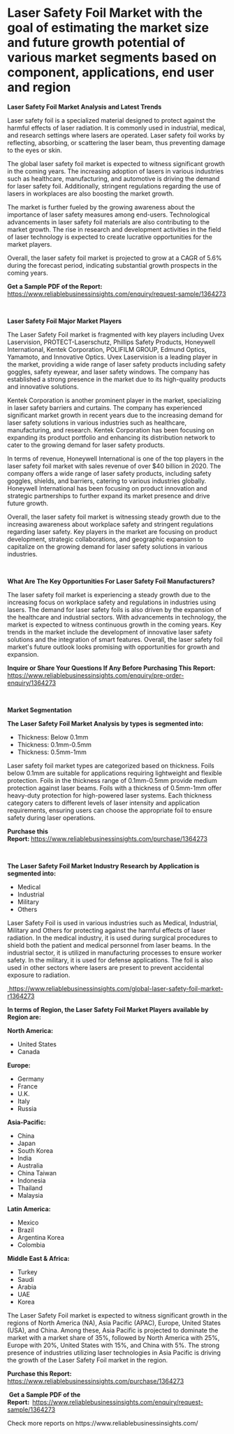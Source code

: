 <p><h1>Laser Safety Foil Market with the goal of estimating the market size and future growth potential of various market segments based on component, applications, end user and region</h1></p><p><strong>Laser Safety Foil Market Analysis and Latest Trends</strong></p>
<p><p>Laser safety foil is a specialized material designed to protect against the harmful effects of laser radiation. It is commonly used in industrial, medical, and research settings where lasers are operated. Laser safety foil works by reflecting, absorbing, or scattering the laser beam, thus preventing damage to the eyes or skin.</p><p>The global laser safety foil market is expected to witness significant growth in the coming years. The increasing adoption of lasers in various industries such as healthcare, manufacturing, and automotive is driving the demand for laser safety foil. Additionally, stringent regulations regarding the use of lasers in workplaces are also boosting the market growth.</p><p>The market is further fueled by the growing awareness about the importance of laser safety measures among end-users. Technological advancements in laser safety foil materials are also contributing to the market growth. The rise in research and development activities in the field of laser technology is expected to create lucrative opportunities for the market players.</p><p>Overall, the laser safety foil market is projected to grow at a CAGR of 5.6% during the forecast period, indicating substantial growth prospects in the coming years.</p></p>
<p><strong>Get a Sample PDF of the Report:&nbsp;</strong> <a href="https://www.reliablebusinessinsights.com/enquiry/request-sample/1364273">https://www.reliablebusinessinsights.com/enquiry/request-sample/1364273</a></p>
<p>&nbsp;</p>
<p><strong>Laser Safety Foil Major Market Players</strong></p>
<p><p>The Laser Safety Foil market is fragmented with key players including Uvex Laservision, PROTECT-Laserschutz, Phillips Safety Products, Honeywell International, Kentek Corporation, POLIFILM GROUP, Edmund Optics, Yamamoto, and Innovative Optics. Uvex Laservision is a leading player in the market, providing a wide range of laser safety products including safety goggles, safety eyewear, and laser safety windows. The company has established a strong presence in the market due to its high-quality products and innovative solutions. </p><p>Kentek Corporation is another prominent player in the market, specializing in laser safety barriers and curtains. The company has experienced significant market growth in recent years due to the increasing demand for laser safety solutions in various industries such as healthcare, manufacturing, and research. Kentek Corporation has been focusing on expanding its product portfolio and enhancing its distribution network to cater to the growing demand for laser safety products.</p><p>In terms of revenue, Honeywell International is one of the top players in the laser safety foil market with sales revenue of over $40 billion in 2020. The company offers a wide range of laser safety products, including safety goggles, shields, and barriers, catering to various industries globally. Honeywell International has been focusing on product innovation and strategic partnerships to further expand its market presence and drive future growth.</p><p>Overall, the laser safety foil market is witnessing steady growth due to the increasing awareness about workplace safety and stringent regulations regarding laser safety. Key players in the market are focusing on product development, strategic collaborations, and geographic expansion to capitalize on the growing demand for laser safety solutions in various industries.</p></p>
<p>&nbsp;</p>
<p><strong>What Are The Key Opportunities For Laser Safety Foil Manufacturers?</strong></p>
<p><p>The laser safety foil market is experiencing a steady growth due to the increasing focus on workplace safety and regulations in industries using lasers. The demand for laser safety foils is also driven by the expansion of the healthcare and industrial sectors. With advancements in technology, the market is expected to witness continuous growth in the coming years. Key trends in the market include the development of innovative laser safety solutions and the integration of smart features. Overall, the laser safety foil market's future outlook looks promising with opportunities for growth and expansion.</p></p>
<p><strong>Inquire or Share Your Questions If Any Before Purchasing This Report:</strong> <a href="https://www.reliablebusinessinsights.com/enquiry/pre-order-enquiry/1364273">https://www.reliablebusinessinsights.com/enquiry/pre-order-enquiry/1364273</a></p>
<p>&nbsp;</p>
<p><strong>Market Segmentation</strong></p>
<p><strong>The Laser Safety Foil Market Analysis by types is segmented into:</strong></p>
<p><ul><li>Thickness: Below 0.1mm</li><li>Thickness: 0.1mm-0.5mm</li><li>Thickness: 0.5mm-1mm</li></ul></p>
<p><p>Laser safety foil market types are categorized based on thickness. Foils below 0.1mm are suitable for applications requiring lightweight and flexible protection. Foils in the thickness range of 0.1mm-0.5mm provide medium protection against laser beams. Foils with a thickness of 0.5mm-1mm offer heavy-duty protection for high-powered laser systems. Each thickness category caters to different levels of laser intensity and application requirements, ensuring users can choose the appropriate foil to ensure safety during laser operations.</p></p>
<p><strong>Purchase this Report:&nbsp;</strong><a href="https://www.reliablebusinessinsights.com/purchase/1364273">https://www.reliablebusinessinsights.com/purchase/1364273</a></p>
<p>&nbsp;</p>
<p><strong>The Laser Safety Foil Market Industry Research by Application is segmented into:</strong></p>
<p><ul><li>Medical</li><li>Industrial</li><li>Military</li><li>Others</li></ul></p>
<p><p>Laser Safety Foil is used in various industries such as Medical, Industrial, Military and Others for protecting against the harmful effects of laser radiation. In the medical industry, it is used during surgical procedures to shield both the patient and medical personnel from laser beams. In the industrial sector, it is utilized in manufacturing processes to ensure worker safety. In the military, it is used for defense applications. The foil is also used in other sectors where lasers are present to prevent accidental exposure to radiation.</p></p>
<p><a href="https://www.reliablebusinessinsights.com/global-laser-safety-foil-market-r1364273">&nbsp;https://www.reliablebusinessinsights.com/global-laser-safety-foil-market-r1364273</a></p>
<p><strong>In terms of Region, the Laser Safety Foil Market Players available by Region are:</strong></p>
<p>
    <p> <strong> North America: </strong>
        <ul>
            <li>United States</li>
            <li>Canada</li>
        </ul>
        </p> 
    <p> <strong> Europe: </strong>
        <ul>
            <li>Germany</li>
            <li>France</li>
            <li>U.K.</li>
            <li>Italy</li>
            <li>Russia</li>
        </ul>
        </p> 
    <p> <strong> Asia-Pacific: </strong>
        <ul>
            <li>China</li>
            <li>Japan</li>
            <li>South Korea</li>
            <li>India</li>
            <li>Australia</li>
            <li>China Taiwan</li>
            <li>Indonesia</li>
            <li>Thailand</li>
            <li>Malaysia</li>
        </ul>
        </p> 
    <p> <strong> Latin America: </strong>
        <ul>
            <li>Mexico</li>
            <li>Brazil</li>
            <li>Argentina Korea</li>
            <li>Colombia</li>
        </ul>
        </p> 
    <p> <strong> Middle East & Africa: </strong>
        <ul>
            <li>Turkey</li>
            <li>Saudi</li>
            <li>Arabia</li>
            <li>UAE</li>
            <li>Korea</li>
        </ul>
    </p>
    </p>
<p><p>The Laser Safety Foil market is expected to witness significant growth in the regions of North America (NA), Asia Pacific (APAC), Europe, United States (USA), and China. Among these, Asia Pacific is projected to dominate the market with a market share of 35%, followed by North America with 25%, Europe with 20%, United States with 15%, and China with 5%. The strong presence of industries utilizing laser technologies in Asia Pacific is driving the growth of the Laser Safety Foil market in the region.</p></p>
<p><strong>Purchase this Report: </strong><a href="https://www.reliablebusinessinsights.com/purchase/1364273">https://www.reliablebusinessinsights.com/purchase/1364273</a></p>
<p>&nbsp;<strong>Get a Sample PDF of the Report:&nbsp;&nbsp;</strong><a href="https://www.reliablebusinessinsights.com/enquiry/request-sample/1364273">https://www.reliablebusinessinsights.com/enquiry/request-sample/1364273</a></p>
<p><strong></strong></p>
<p>Check more reports on https://www.reliablebusinessinsights.com/</p>